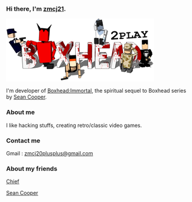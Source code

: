 ### Hi there, I'm [zmcj21](https://github.com/zmcj21).

![BG](https://github.com/zmcj21/zmcj21/blob/main/Docs/1.png)

I'm developer of [Boxhead:Immortal](https://github.com/zmcj21/boxhead_dev), the spiritual sequel to Boxhead series by [Sean Cooper](https://www.seantcooper.com/).

### About me

I like hacking stuffs, creating retro/classic video games.

### Contact me

Gmail : zmcj20plusplus@gmail.com

### About my friends

[Chief](https://github.com/1912188434)

[Sean Cooper](https://github.com/seantcooper)

